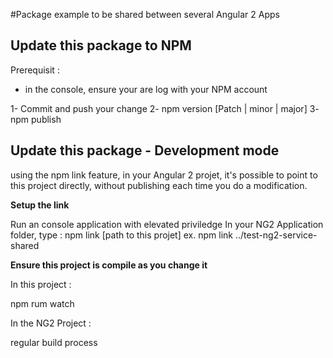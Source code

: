 #Package example to be shared between several Angular 2 Apps

## Update this package to NPM
Prerequisit :
- in the console, ensure your are log with your NPM account

1- Commit and push your change
2- npm version [Patch | minor | major]
3- npm publish

## Update this package - Development mode
using the npm link feature, in your Angular 2 projet, it's possible to point to this project directly, without publishing each time you do a modification.

**Setup the link**

Run an console application with elevated priviledge
In your NG2 Application folder, type : npm link [path to this projet]    ex. npm link ../test-ng2-service-shared

**Ensure this project is compile as you change it**

In this project :

npm rum watch

In the NG2 Project :

regular build process